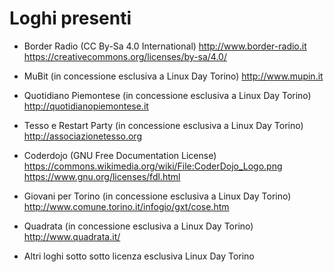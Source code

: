 # Loghi presenti

* Border Radio (CC By-Sa 4.0 International)
http://www.border-radio.it
https://creativecommons.org/licenses/by-sa/4.0/

* MuBit (in concessione esclusiva a Linux Day Torino)
http://www.mupin.it

* Quotidiano Piemontese (in concessione esclusiva a Linux Day Torino)
http://quotidianopiemontese.it

* Tesso e Restart Party (in concessione esclusiva a Linux Day Torino)
http://associazionetesso.org

* Coderdojo (GNU Free Documentation License)
https://commons.wikimedia.org/wiki/File:CoderDojo_Logo.png
https://www.gnu.org/licenses/fdl.html

* Giovani per Torino (in concessione esclusiva a Linux Day Torino)
http://www.comune.torino.it/infogio/gxt/cose.htm

* Quadrata (in concessione esclusiva a Linux Day Torino)
http://www.quadrata.it/	


* Altri loghi sotto sotto licenza esclusiva Linux Day Torino
